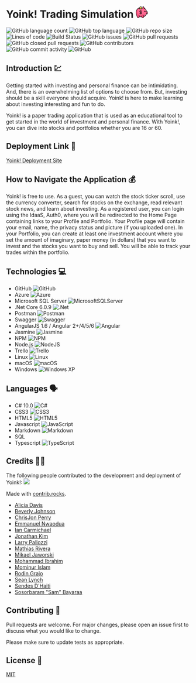 # Yoink! Trading Simulation ![Yoink! Pig](https://github.com/071822-dotnet-ext-batch-org/Trading-Simulation/blob/development/client/src/favicon-32x32.png?raw=true)

![GitHub language count](https://img.shields.io/github/languages/count/071822-dotnet-ext-batch-org/Trading-Simulation)
![GitHub top language](https://img.shields.io/github/languages/top/071822-dotnet-ext-batch-org/Trading-Simulation)
![GitHub repo size](https://img.shields.io/github/repo-size/071822-dotnet-ext-batch-org/Trading-Simulation)
![Lines of code](https://img.shields.io/tokei/lines/github/071822-dotnet-ext-batch-org/Trading-Simulation)
![Build Status](https://dev.azure.com/YoinkP3/Yoink%20Pipeline/_apis/build/status/Yoink%20Pipeline?branchName=development)
![GitHub issues](https://img.shields.io/github/issues/071822-dotnet-ext-batch-org/Trading-Simulation)
![GitHub pull requests](https://img.shields.io/github/issues-pr/071822-dotnet-ext-batch-org/Trading-Simulation)
![GitHub closed pull requests](https://img.shields.io/github/issues-pr-closed/071822-dotnet-ext-batch-org/Trading-Simulation)
![GitHub contributors](https://img.shields.io/github/contributors/071822-dotnet-ext-batch-org/Trading-Simulation)
![GitHub commit activity](https://img.shields.io/github/commit-activity/m/071822-dotnet-ext-batch-org/Trading-Simulation)
![GitHub](https://img.shields.io/github/license/071822-dotnet-ext-batch-org/Trading-Simulation)

## Introduction 💹

Getting started with investing and personal finance can be intimidating. And, there is an overwhelming list of options to choose from. But, investing should be a skill everyone should acquire. Yoink! is here to make learning about investing interesting and fun to do.

Yoink! is a paper trading application that is used as an educational tool to get started in the world of investment and personal finance. With Yoink!, you can dive into stocks and portfolios whether you are 16 or 60.

## Deployment Link 🤑

[Yoink! Deployment Site](https://yoinktestclient.azurewebsites.net/home)


## How to Navigate the Application 💰

Yoink! is free to use. As a guest, you can watch the stock ticker scroll, use the currency converter, search for stocks on the exchange, read relevant stock news, and learn about investing. As a registered user, you can login using the IdaaS, Auth0, where you will be redirected to the Home Page containing links to your Profile and Portfolio. Your Profile page will contain your email, name, the privacy status and picture (if you uploaded one). In your Portfolio, you can create at least one investment account where you set the amount of imaginary, paper money (in dollars) that you want to invest and the stocks you want to buy and sell. You will be able to track your trades within the portfolio.

## Technologies 💻

* GitHub ![GitHub](https://img.shields.io/badge/github-%23121011.svg?style=for-the-badge&logo=github&logoColor=white)
* Azure ![Azure](https://img.shields.io/badge/azure-%230072C6.svg?style=for-the-badge&logo=microsoftazure&logoColor=white)
* Microsoft SQL Server ![MicrosoftSQLServer](https://img.shields.io/badge/Microsoft%20SQL%20Sever-CC2927?style=for-the-badge&logo=microsoft%20sql%20server&logoColor=white)
* .Net Core 6.0.9 ![.Net](https://img.shields.io/badge/.NET-5C2D91?style=for-the-badge&logo=.net&logoColor=white)
* Postman ![Postman](https://img.shields.io/badge/Postman-FF6C37?style=for-the-badge&logo=postman&logoColor=white)
* Swagger ![Swagger](https://img.shields.io/badge/-Swagger-%23Clojure?style=for-the-badge&logo=swagger&logoColor=white)
* AngularJS 1.6 / Angular 2+/4/5/6 ![Angular](https://img.shields.io/badge/angular-%23DD0031.svg?style=for-the-badge&logo=angular&logoColor=white)
* Jasmine ![Jasmine](https://img.shields.io/badge/-Jasmine-%238A4182?style=for-the-badge&logo=Jasmine&logoColor=white)
* NPM ![NPM](https://img.shields.io/badge/NPM-%23000000.svg?style=for-the-badge&logo=npm&logoColor=white)
* Node.js ![NodeJS](https://img.shields.io/badge/node.js-6DA55F?style=for-the-badge&logo=node.js&logoColor=white)
* Trello ![Trello](https://img.shields.io/badge/Trello-%23026AA7.svg?style=for-the-badge&logo=Trello&logoColor=white)
* Linux ![Linux](https://img.shields.io/badge/Linux-FCC624?style=for-the-badge&logo=linux&logoColor=black)
* macOS ![macOS](https://img.shields.io/badge/mac%20os-000000?style=for-the-badge&logo=macos&logoColor=F0F0F0)
* Windows ![Windows XP](https://img.shields.io/badge/Windows%20xp-003399?style=for-the-badge&logo=windowsxp&logoColor=white)

## Languages 🗣️

* C# 10.0 ![C#](https://img.shields.io/badge/c%23-%23239120.svg?style=for-the-badge&logo=c-sharp&logoColor=white)
* CSS3 ![CSS3](https://img.shields.io/badge/css3-%231572B6.svg?style=for-the-badge&logo=css3&logoColor=white)
* HTML5 ![HTML5](https://img.shields.io/badge/html5-%23E34F26.svg?style=for-the-badge&logo=html5&logoColor=white)
* Javascript ![JavaScript](https://img.shields.io/badge/javascript-%23323330.svg?style=for-the-badge&logo=javascript&logoColor=%23F7DF1E)
* Markdown ![Markdown](https://img.shields.io/badge/markdown-%23000000.svg?style=for-the-badge&logo=markdown&logoColor=white)
* SQL 
* Typescript ![TypeScript](https://img.shields.io/badge/typescript-%23007ACC.svg?style=for-the-badge&logo=typescript&logoColor=white)

## Credits 👩‍💻
The following people contributed to the development and deployment of Yoink!:
<a href="https://github.com/071822-dotnet-ext-batch-org/Trading-Simulation/graphs/contributors">
  <img src="https://contrib.rocks/image?repo=071822-dotnet-ext-batch-org/Trading-Simulation" />
</a>

Made with [contrib.rocks](https://contrib.rocks).

* [Alicia Davis](https://github.com/aliciadavisrevature1)
* [Beverly Johnson](https://github.com/beverlyjohnsonrevature1)
* [ChrisJon Perry](https://github.com/ChrisjonPerryrevature1)
* [Emmanuel Nwaodua](https://github.com/emmanuelnwaoduarevature1)
* [Ian Carmichael](https://github.com/iancarmichaelrevature1)
* [Jonathan Kim](https://github.com/jonathankimrevature1)
* [Larry Pallozzi](https://github.com/LarryPallozziRevature1)
* [Mathias Rivera](https://github.com/mathiasriverarevature1)
* [Mikael Jaworski](https://github.com/mikaeljaworskirevature1)
* [Mohammad Ibrahim](https://github.com/mohammadIbrahimrevature1)
* [Mominur Islam](https://github.com/mominurislamrevature1)
* [Rodin Grajo](https://github.com/RodinGrajoRevature1)
* [Sean Lynch](https://github.com/SeanLynchRevature1)
* [Sendes D'Haiti](https://github.com/sendesdhaitiRevature1)
* [Sosorbaram "Sam" Bayaraa](https://github.com/SosorbaramBayaraaRevature1)


## Contributing 🌈

Pull requests are welcome. For major changes, please open an issue first to discuss what you would like to change.

Please make sure to update tests as appropriate.

## License 🏫

[MIT](https://choosealicense.com/licenses/mit/)
